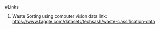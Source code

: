 #Links
1) Waste Sorting using computer vision data link: https://www.kaggle.com/datasets/techsash/waste-classification-data
   
